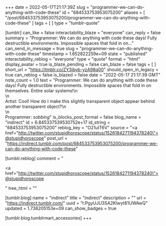 +++
date = 2022-05-17T21:17:39Z
slug = "programmer-we-can-do-anything-with-code-these"
id = "684533753953075200"
aliases = [ "/post/684533753953075200/programmer-we-can-do-anything-with-code-these" ]
tags = [ ]
type = "tumblr-quote"

[tumblr]
can_like = false
interactability_blaze = "everyone"
can_reply = false
summary = "Programmer: We can do anything with code these days! Fully destructible environments. Impossible spaces that fold in on..."
can_send_in_message = true
slug = "programmer-we-can-do-anything-with-code-these"
timestamp = 1.652822259e+09
state = "published"
interactability_reblog = "everyone"
type = "quote"
format = "html"
display_avatar = true
is_blaze_pending = false
can_blaze = false
tags = [ ]
short_url = "https://tmblr.co/ZY3jbyb-yzA98q00"
should_open_in_legacy = true
can_reblog = false
is_blazed = false
date = "2022-05-17 21:17:39 GMT"
note_count = 1.0
text = "Programmer: We can do anything with code these days! Fully destructible environments. Impossible spaces that fold in on themselves. Entire solar systems!\n<br/>\n<br/>Artist: Cool! How do I make this slightly transparent object appear behind another transparent object?\n<br/>\n<br/>Programmer: *sobbing*"
is_blocks_post_format = false
blog_name = "indirect"
id = 6.845337539530752e+17
id_string = "684533753953075200"
reblog_key = "O21uIT6V"
source = "<a href=\"http://twitter.com/stupidhoroscope/status/1526184271194378240\">@stupidhoroscope</a>"
post_url = "https://indirect.tumblr.com/post/684533753953075200/programmer-we-can-do-anything-with-code-these"

[tumblr.reblog]
comment = "<p><a href=\"http://twitter.com/stupidhoroscope/status/1526184271194378240\">@stupidhoroscope</a></p>"
tree_html = ""

[tumblr.blog]
name = "indirect"
title = "indirect"
description = ""
url = "https://indirect.tumblr.com/"
uuid = "t:PgyUJU3SA2Klwyt81UWAwQ"
updated = 1.738205153e+09
can_show_badges = true

[tumblr.blog.tumblrmart_accessories]
+++
